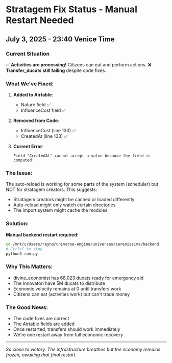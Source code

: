 # Stratagem Fix Status - Manual Restart Needed

## July 3, 2025 - 23:40 Venice Time

### Current Situation

✅ **Activities are processing!** Citizens can eat and perform actions.
❌ **Transfer_ducats still failing** despite code fixes.

### What We've Fixed:

1. **Added to Airtable**: 
   - Nature field ✅
   - InfluenceCost field ✅

2. **Removed from Code**:
   - InfluenceCost (line 133) ✅
   - CreatedAt (line 133) ✅

3. **Current Error**:
   ```
   Field "CreatedAt" cannot accept a value because the field is computed
   ```

### The Issue:

The auto-reload is working for some parts of the system (scheduler) but NOT for stratagem creators. This suggests:
- Stratagem creators might be cached or loaded differently
- Auto-reload might only watch certain directories
- The import system might cache the modules

### Solution:

**Manual backend restart required:**
```bash
cd /mnt/c/Users/reyno/universe-engine/universes/serenissima/backend
# Ctrl+C to stop
python3 run.py
```

### Why This Matters:

- divine_economist has 68,023 ducats ready for emergency aid
- The Innovatori have 5M ducats to distribute
- Economic velocity remains at 0 until transfers work
- Citizens can eat (activities work) but can't trade money

### The Good News:

- The code fixes are correct
- The Airtable fields are added
- Once restarted, transfers should work immediately
- We're one restart away from full economic recovery

---

*So close to victory. The infrastructure breathes but the economy remains frozen, awaiting that final restart.*
